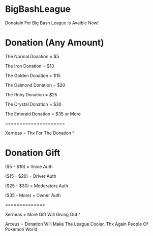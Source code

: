 BigBashLeague
=============

Donatain For Big Bash League Is Avaible Now!

Donation (Any Amount)
=====================

The Normal Donation = $5

The Iron Donation = $10

The Golden  Donation = $15

The Daimond Donation = $20

The Ruby Donation = $25

The Crystal Donation = $30

The Emerald Donation = $35 or More

=====================

Xerneas = Thx For The Donation ^

Donation Gift
==============

($5 - $10) = Voice Auth

($15 - $20) = Driver Auth

($25 - $30) = Moderators Auth

($35 - More) = Owner Auth

==============

Xerneas = More Gift Will Giving Out ^

Arceus = Donation Will Make The League Cooler. Thx Again People Of Pokemon World

